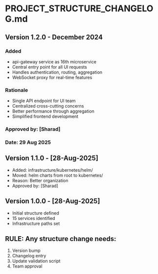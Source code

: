 # PROJECT_STRUCTURE_CHANGELOG.md

## Version 1.2.0 - December 2024
### Added
- api-gateway service as 16th microservice
- Central entry point for all UI requests
- Handles authentication, routing, aggregation
- WebSocket proxy for real-time features

### Rationale
- Single API endpoint for UI team
- Centralized cross-cutting concerns
- Better performance through aggregation
- Simplified frontend development

### Approved by: [Sharad]
### Date: 29 Aug 2025

## Version 1.1.0 - [28-Aug-2025] 
- Added: infrastructure/kubernetes/helm/
- Moved: helm charts from root to kubernetes/
- Reason: Better organization
- Approved by: [Sharad]

  
## Version 1.0.0 - [28-Aug-2025]
- Initial structure defined
- 15 services identified
- Infrastructure paths set



## RULE: Any structure change needs:
1. Version bump
2. Changelog entry
3. Update validation script
4. Team approval
